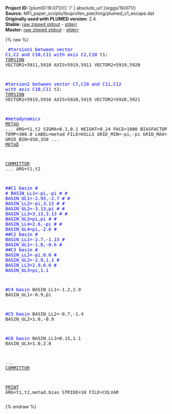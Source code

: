 **Project ID:** [plumID:19.071]({{ '/' | absolute_url }}eggs/19/071/)  
**Source:** MFI_paper_scripts/Ibuprofen_patching/plumed_c1_escape.dat  
**Originally used with PLUMED version:** 2.4  
**Stable:** [raw zipped stdout](plumed_c1_escape.dat.plumed.stdout.txt.zip) - [stderr](plumed_c1_escape.dat.plumed.stderr)  
**Master:** [raw zipped stdout](plumed_c1_escape.dat.plumed_master.stdout.txt.zip) - [stderr](plumed_c1_escape.dat.plumed_master.stderr)  

{% raw %}<pre>
<span style="color:blue">#torsion1 between vector C1,C2 and C10,C11 with axis C2,C10</span>
t1: <a href="https://plumed.github.io/doc-master/user-doc/html/_t_o_r_s_i_o_n.html">TORSION</a> VECTOR1=5911,5910 AXIS=5919,5911 VECTOR2=5919,5920

<span style="color:blue">#torsion2 between vector C7,C10 and C11,C12 with axis C10,C11</span>
t2: <a href="https://plumed.github.io/doc-master/user-doc/html/_t_o_r_s_i_o_n.html">TORSION</a> VECTOR1=5919,5916 AXIS=5920,5919 VECTOR2=5920,5921

<span style="color:blue">#metadynamics</span>
<a href="https://plumed.github.io/doc-master/user-doc/html/_m_e_t_a_d.html">METAD</a> ...
ARG=t1,t2
SIGMA=0.1,0.1
HEIGHT=0.24
PACE=1000
BIASFACTOR=5.0
TEMP=300.0
LABEL=metad
FILE=HILLS
GRID_MIN=-pi,-pi
GRID_MAX=pi,pi
GRID_BIN=350,350
... <a href="https://plumed.github.io/doc-master/user-doc/html/_m_e_t_a_d.html">METAD</a>


<a href="https://plumed.github.io/doc-master/user-doc/html/_c_o_m_m_i_t_t_o_r.html">COMMITTOR</a> ...
  ARG=t1,t2

<span style="color:blue">##C1 basin</span>
<span style="color:blue"># # BASIN_LL1=-pi,-pi</span>
<span style="color:blue"># # BASIN_UL1=-2.93,-2.7</span>
<span style="color:blue"># # BASIN_LL2=-pi,3.13</span>
<span style="color:blue"># # BASIN_UL2=-3.13,pi</span>
<span style="color:blue"># # BASIN_LL3=3.13,3.13</span>
<span style="color:blue"># # BASIN_UL3=pi,pi</span>
<span style="color:blue"># # BASIN_LL4=2.6,-pi</span>
<span style="color:blue"># # BASIN_UL4=pi,-2.6</span>
<span style="color:blue">#  </span>
<span style="color:blue">##C2 basin</span>
<span style="color:blue">#   BASIN_LL1=-2.7,-1.15</span>
<span style="color:blue">#   BASIN_UL1=-1.8,-0.6</span>
<span style="color:blue">#</span>
<span style="color:blue">##C3 basin</span>
<span style="color:blue">#   BASIN_LL2=-pi,0.6</span>
<span style="color:blue">#   BASIN_UL2=-2.9,1.1</span>
<span style="color:blue">#   BASIN_LL3=2.9,0.6</span>
<span style="color:blue">#   BASIN_UL3=pi,1.1</span>

<span style="color:blue">#C4 basin</span>
   BASIN_LL1=-1.2,2.9
   BASIN_UL1=-0.9,pi

<span style="color:blue">#C5 basin</span>
   BASIN_LL2=-0.7,-1.4
   BASIN_UL2=1.0,-0.9

<span style="color:blue">#C6 basin</span>
   BASIN_LL3=0.15,1.1
   BASIN_UL3=1.0,2.0
  
... <a href="https://plumed.github.io/doc-master/user-doc/html/_c_o_m_m_i_t_t_o_r.html">COMMITTOR</a>


<a href="https://plumed.github.io/doc-master/user-doc/html/_p_r_i_n_t.html">PRINT</a> ARG=t1,t2,metad.bias STRIDE=10 FILE=COLVAR
</pre>{% endraw %}
